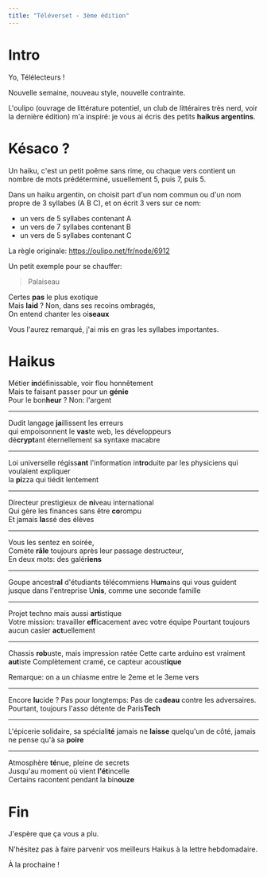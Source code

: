 ```yaml
---
title: "Téléverset - 3ème édition"
---
```


# Intro

Yo, Télélecteurs !

Nouvelle semaine, nouveau style, nouvelle contrainte.

L'oulipo (ouvrage de littérature potentiel, un club de littéraires très nerd, voir la dernière édition) m'a inspiré: je vous ai écris des petits **haikus argentins**.

# Késaco ?

Un haiku, c'est un petit poême sans rime, ou chaque vers contient un nombre de mots prédéterminé, usuellement 5, puis 7, puis 5.

Dans un haiku argentin, on choisit part d'un nom commun ou d'un nom propre de 3 syllabes (A B C), et on écrit 3 vers sur ce nom:
- un vers de 5 syllabes contenant A
- un vers de 7 syllabes contenant B
- un vers de 5 syllabes contenant C

La règle originale: https://oulipo.net/fr/node/6912


Un petit exemple pour se chauffer:

> Palaiseau

Certes **pas** le plus exotique  
Mais **laid** ? Non, dans ses recoins ombragés,  
On entend chanter les oi**seaux**


Vous l'aurez remarqué, j'ai mis en gras les syllabes importantes.

# Haikus

Métier **in**définissable, voir flou honnêtement  
Mais te faisant passer pour un **génie**  
Pour le bon**heur** ? Non: l'argent  

---

Dudit langage **ja**illissent les erreurs  
qui empoisonnent le **vas**te web, les développeurs  
dé**crypt**ant éternellement sa syntaxe macabre

---

Loi universelle régiss**ant** l'information
in**tro**duite par les physiciens qui voulaient expliquer  
la **pi**zza qui tiédit lentement

---

Directeur prestigieux de **ni**veau international  
Qui gère les finances sans être **co**rompu  
Et jamais **la**ssé des élèves  

---

Vous les sentez en soirée,  
Comète **râle** toujours après leur passage destructeur,  
En deux mots: des galér**iens**  


---


Goupe ancestr**al** d'étudiants télécommiens
H**um**ains qui vous guident jusque dans l'entreprise
U**nis**, comme une seconde famille

---


Projet techno mais aussi **art**istique  
Votre mission: travailler **eff**icacement avec votre équipe
Pourtant toujours aucun casier **act**uellement

---


Chassis **rob**uste, mais impression ratée
Cette carte arduino est vraiment **aut**iste
Complètement cramé, ce capteur acoust**ique**


Remarque: on a un chiasme entre le 2eme et le 3eme vers

---


Encore **lu**cide ? Pas pour longtemps:
Pas de ca**deau** contre les adversaires. Pourtant,
toujours l'asso détente de Paris**Tech**

---


L'épicerie solidaire, sa spéciali**té** 
jamais ne **laisse** quelqu'un de côté, jamais  
ne pense qu'à sa **poire**


---

Atmosphère **té**nue, pleine de secrets  
Jusqu'au moment où vient **l'ét**incelle  
Certains racontent pendant la bin**ouze**


# Fin

J'espère que ça vous a plu.

N'hésitez pas à faire parvenir vos meilleurs Haikus à la lettre hebdomadaire.

À la prochaine !